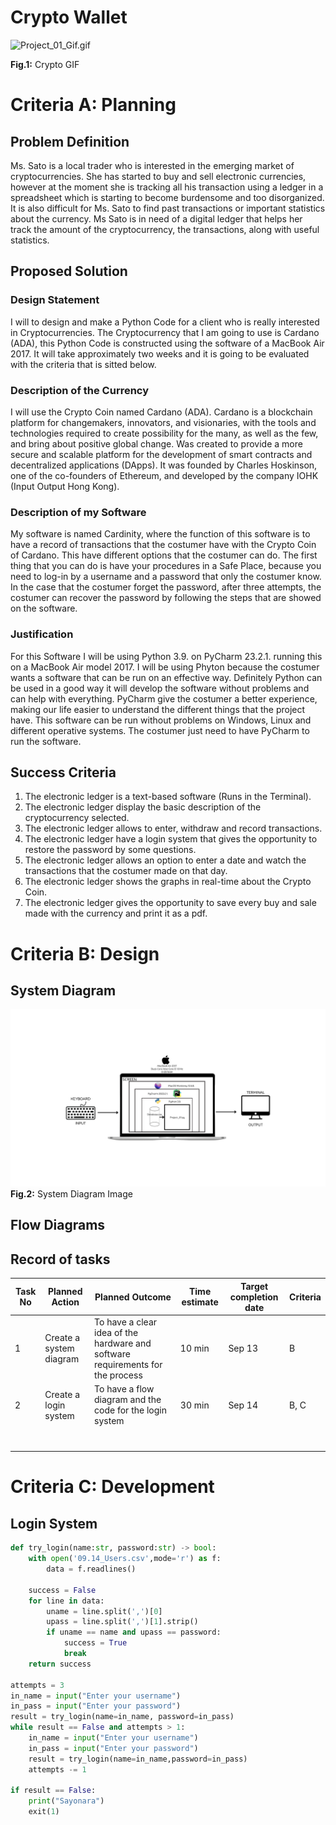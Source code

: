 # Crypto Wallet
![Project_01_Gif.gif](Project_01_Images/Project_01_Gif.gif)

**Fig.1:** Crypto GIF
# Criteria A: Planning
## Problem Definition

Ms. Sato is a local trader who is interested in the emerging market of cryptocurrencies. She has started to buy and sell electronic currencies, however at the moment she is tracking all his transaction using a ledger in a spreadsheet which is starting to become burdensome and too disorganized. It is also difficult for Ms. Sato to find past transactions or important statistics about the currency. Ms Sato is in need of a digital ledger that helps her track the amount of the cryptocurrency, the transactions, along with useful statistics.

## Proposed Solution

### Design Statement

I will to design and make a Python Code for a client who is really interested in Cryptocurrencies. The Cryptocurrency that I am going to use is Cardano (ADA), this Python Code is constructed using the software of a MacBook Air 2017. It will take approximately two weeks and it is going to be evaluated with the criteria that is sitted below.

### Description of the Currency

I will use the Crypto Coin named Cardano (ADA). Cardano is a blockchain platform for changemakers, innovators, and visionaries, with the tools and technologies required to create possibility for the many, as well as the few, and bring about positive global change. Was created to provide a more secure and scalable platform for the development of smart contracts and decentralized applications (DApps). It was founded by Charles Hoskinson, one of the co-founders of Ethereum, and developed by the company IOHK (Input Output Hong Kong).

### Description of my Software
My software is named Cardinity, where the function of this software is to have a record of transactions that the costumer have with the Crypto Coin of Cardano. This have different options that the costumer can do.
The first thing that you can do is have your procedures in a Safe Place, because you need to log-in by a username and a password that only the costumer know. In the case that the costumer forget the password, after three attempts, the costumer can recover the password
by following the steps that are showed on the software.

### Justification
For this Software I will be using Python 3.9. on PyCharm 23.2.1. running this on a MacBook Air model 2017. I will be using Phyton because the costumer wants a software that can be run on an effective way. Definitely Python can be used in a good way
it will develop the software without problems and can help with everything. PyCharm give the costumer a better experience, making our life easier to understand the different things that the project have. This software can be run without problems on Windows, Linux and different operative systems.
The costumer just need to have PyCharm to run the software.

## Success Criteria
1. The electronic ledger is a text-based software (Runs in the Terminal).
2. The electronic ledger display the basic description of the cryptocurrency selected.
3. The electronic ledger allows to enter, withdraw and record transactions.
4. The electronic ledger have a login system that gives the opportunity to restore the password by some questions.
5. The electronic ledger allows an option to enter a date and watch the transactions that the costumer made on that day.
6. The electronic ledger shows the graphs in real-time about the Crypto Coin.
7. The electronic ledger gives the opportunity to save every buy and sale made with the currency and print it as a pdf.

# Criteria B: Design

## System Diagram
![Project_01_System_Diagram.png](Project_01_Images/Project_01_System_Diagram.png)
**Fig.2:** System Diagram Image

## Flow Diagrams

## Record of tasks
| Task No | Planned Action          | Planned Outcome                                                                | Time estimate | Target completion date | Criteria |
|---------|-------------------------|--------------------------------------------------------------------------------|---------------|------------------------|----------|
| 1       | Create a system diagram | To have a clear idea of the hardware and software requirements for the process | 10 min        | Sep 13                 | B        |
| 2       | Create a login system   | To have a flow diagram and the code for the login system                       | 30 min        | Sep 14                 | B, C     |
|         |                         |                                                                                |               |                        |          |
|         |                         |                                                                                |               |                        |          |
|         |                         |                                                                                |               |                        |          |
|         |                         |                                                                                |               |                        |          |
|         |                         |                                                                                |               |                        |          |
|         |                         |                                                                                |               |                        |          |
|         |                         |                                                                                |               |                        |          |

# Criteria C: Development

## Login System
```.py
def try_login(name:str, password:str) -> bool:
    with open('09.14_Users.csv',mode='r') as f:
        data = f.readlines()

    success = False
    for line in data:
        uname = line.split(',')[0]
        upass = line.split(',')[1].strip()
        if uname == name and upass == password:
            success = True
            break
    return success

attempts = 3
in_name = input("Enter your username")
in_pass = input("Enter your password")
result = try_login(name=in_name, password=in_pass)
while result == False and attempts > 1:
    in_name = input("Enter your username")
    in_pass = input("Enter your password")
    result = try_login(name=in_name,password=in_pass)
    attempts -= 1

if result == False:
    print("Sayonara")
    exit(1)
```